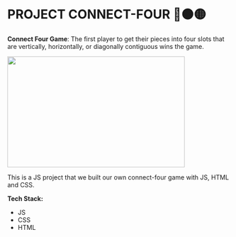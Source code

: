 # PROJECT CONNECT-FOUR 🔴🟠🟡

**Connect Four Game**: The first player to get their pieces into four slots that are vertically, horizontally, or diagonally contiguous wins the game.

<img src="https://media.giphy.com/media/75NVtIMHRWWBgQfJZM/giphy.gif" width="400" height="250" />

This is a JS project that we built our own connect-four game with JS, HTML and CSS.

**Tech Stack:**

-   JS
-   CSS
-   HTML

